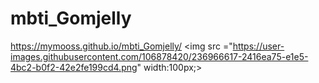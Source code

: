 # mbti_Gomjelly
https://mymooss.github.io/mbti_Gomjelly/
<img src ="https://user-images.githubusercontent.com/106878420/236966617-2416ea75-e1e5-4bc2-b0f2-42e2fe199cd4.png" width:100px;>
